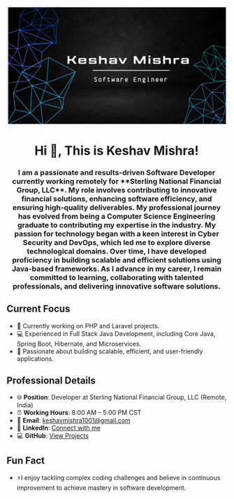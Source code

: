 ![logo](https://github.com/Keshav-LB/Keshav-LB/blob/main/Banner.png)
<h1 align="center">Hi 👋, This is Keshav Mishra!</h1>
<h3 align="center">
 I am a passionate and results-driven Software Developer currently working remotely for **Sterling National Financial Group, LLC**.
  My role involves contributing to innovative financial solutions, enhancing software efficiency, and ensuring high-quality deliverables.
  My professional journey has evolved from being a Computer Science Engineering graduate to contributing my expertise in the industry. 
  My passion for technology began with a keen interest in Cyber Security and DevOps, which led me to explore diverse technological domains. 
  Over time, I have developed proficiency in building scalable and efficient solutions using Java-based frameworks. 
  As I advance in my career, I remain committed to learning, collaborating with talented professionals, and delivering innovative software solutions.
</h3>

## Current Focus
- 📘 Currently working on PHP and Laravel projects.
- 💻 Experienced in Full Stack Java Development, including Core Java, Spring Boot, Hibernate, and Microservices.
- 🌟 Passionate about building scalable, efficient, and user-friendly applications.

## Professional Details
- 🌐 **Position**: Developer at Sterling National Financial Group, LLC (Remote, India)
- ⏰ **Working Hours**: 8:00 AM – 5:00 PM CST
- 📩 **Email**: keshavmishra1001@gmail.com
- 🌟 **LinkedIn**: [Connect with me](https://linkedin.com/in/keshavmishra10)
- 💻 **GitHub**: [View Projects](https://github.com/Keshav-LB)

## Fun Fact
- ⚡I enjoy tackling complex coding challenges and believe in continuous improvement to achieve mastery in software development.

